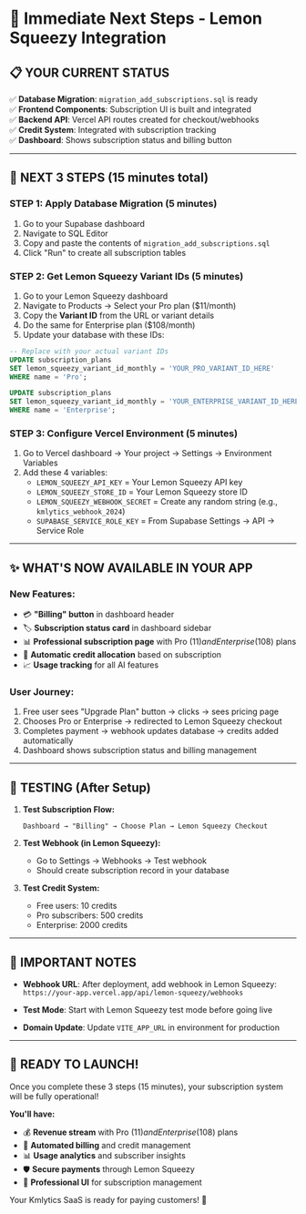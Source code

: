 # 🎯 Immediate Next Steps - Lemon Squeezy Integration

## 📋 YOUR CURRENT STATUS
✅ **Database Migration**: `migration_add_subscriptions.sql` is ready  
✅ **Frontend Components**: Subscription UI is built and integrated  
✅ **Backend API**: Vercel API routes created for checkout/webhooks  
✅ **Credit System**: Integrated with subscription tracking  
✅ **Dashboard**: Shows subscription status and billing button  

---

## 🚀 NEXT 3 STEPS (15 minutes total)

### **STEP 1: Apply Database Migration** (5 minutes)
1. Go to your Supabase dashboard
2. Navigate to SQL Editor
3. Copy and paste the contents of `migration_add_subscriptions.sql`
4. Click "Run" to create all subscription tables

### **STEP 2: Get Lemon Squeezy Variant IDs** (5 minutes)
1. Go to your Lemon Squeezy dashboard
2. Navigate to Products → Select your Pro plan ($11/month)
3. Copy the **Variant ID** from the URL or variant details
4. Do the same for Enterprise plan ($108/month)
5. Update your database with these IDs:

```sql
-- Replace with your actual variant IDs
UPDATE subscription_plans 
SET lemon_squeezy_variant_id_monthly = 'YOUR_PRO_VARIANT_ID_HERE'
WHERE name = 'Pro';

UPDATE subscription_plans 
SET lemon_squeezy_variant_id_monthly = 'YOUR_ENTERPRISE_VARIANT_ID_HERE'
WHERE name = 'Enterprise';
```

### **STEP 3: Configure Vercel Environment** (5 minutes)
1. Go to Vercel dashboard → Your project → Settings → Environment Variables
2. Add these 4 variables:
   - `LEMON_SQUEEZY_API_KEY` = Your Lemon Squeezy API key
   - `LEMON_SQUEEZY_STORE_ID` = Your Lemon Squeezy store ID  
   - `LEMON_SQUEEZY_WEBHOOK_SECRET` = Create any random string (e.g., `kmlytics_webhook_2024`)
   - `SUPABASE_SERVICE_ROLE_KEY` = From Supabase Settings → API → Service Role

---

## ✨ WHAT'S NOW AVAILABLE IN YOUR APP

### **New Features:**
- 💳 **"Billing" button** in dashboard header
- 🏷️ **Subscription status card** in dashboard sidebar  
- 📊 **Professional subscription page** with Pro ($11) and Enterprise ($108) plans
- 🔄 **Automatic credit allocation** based on subscription
- 📈 **Usage tracking** for all AI features

### **User Journey:**
1. Free user sees "Upgrade Plan" button → clicks → sees pricing page
2. Chooses Pro or Enterprise → redirected to Lemon Squeezy checkout
3. Completes payment → webhook updates database → credits added automatically
4. Dashboard shows subscription status and billing management

---

## 🧪 TESTING (After Setup)

1. **Test Subscription Flow:**
   ```
   Dashboard → "Billing" → Choose Plan → Lemon Squeezy Checkout
   ```

2. **Test Webhook (in Lemon Squeezy):**
   - Go to Settings → Webhooks → Test webhook
   - Should create subscription record in your database

3. **Test Credit System:**
   - Free users: 10 credits
   - Pro subscribers: 500 credits  
   - Enterprise: 2000 credits

---

## 🚨 IMPORTANT NOTES

- **Webhook URL**: After deployment, add webhook in Lemon Squeezy:  
  `https://your-app.vercel.app/api/lemon-squeezy/webhooks`

- **Test Mode**: Start with Lemon Squeezy test mode before going live

- **Domain Update**: Update `VITE_APP_URL` in environment for production

---

## 🎉 READY TO LAUNCH!

Once you complete these 3 steps (15 minutes), your subscription system will be fully operational!

**You'll have:**
- 💰 **Revenue stream** with Pro ($11) and Enterprise ($108) plans
- 🔄 **Automated billing** and credit management  
- 📊 **Usage analytics** and subscriber insights
- 🛡️ **Secure payments** through Lemon Squeezy
- 🎨 **Professional UI** for subscription management

Your Kmlytics SaaS is ready for paying customers! 🚀
